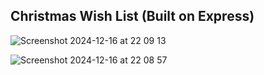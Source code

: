 ## Christmas Wish List (Built on Express)

![Screenshot 2024-12-16 at 22 09 13](https://github.com/user-attachments/assets/a4acd2d4-7b72-41e3-b5e6-6cfce6a5aa0e)

![Screenshot 2024-12-16 at 22 08 57](https://github.com/user-attachments/assets/a9e2386d-7c3e-4a02-8c9a-fb63eb186564)
